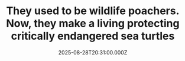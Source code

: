 ---
title: "They used to be wildlife poachers. Now, they make a living protecting critically endangered sea turtles"
date: 2025-08-28T20:31:00.000Z
category: Human Kindness
externalLink: "https://www.goodgoodgood.co/articles/former-poachers-protect-endangered-sea-turtles"
image: ""
excerpt: "Conservation organizations are employing Cabo Verdeans, who formerly hunted endangered and threatened sea turtles, as rangers who now monitor and patrol beaches.…"
---